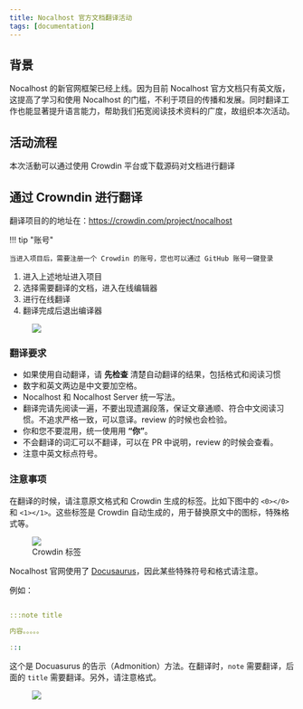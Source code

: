 ```yaml
---
title: Nocalhost 官方文档翻译活动
tags: [documentation]
---
```


## 背景

Nocalhost 的新官网框架已经上线。因为目前 Nocalhost 官方文档只有英文版，这提高了学习和使用 Nocalhost 的门槛，不利于项目的传播和发展。同时翻译工作也能显著提升语言能力，帮助我们拓宽阅读技术资料的广度，故组织本次活动。

## 活动流程

本次活動可以通过使用 Crowdin 平台或下载源码对文档进行翻译

## 通过 Crowndin 进行翻译

翻译项目的的地址在：https://crowdin.com/project/nocalhost

!!! tip "账号"

    当进入项目后，需要注册一个 Crowdin 的账号，您也可以通过 GitHub 账号一键登录

1. 进入上述地址进入项目
2. 选择需要翻译的文档，进入在线编辑器
3. 进行在线翻译
4. 翻译完成后退出编译器

<figure className="img-frame">
  <img className="gif-img" src="../../img/translate/translate.gif" />
</figure>

### 翻译要求

- 如果使用自动翻译，请 **先检查** 清楚自动翻译的结果，包括格式和阅读习惯
- 数字和英文两边是中文要加空格。
- Nocalhost 和 Nocalhost Server 统一写法。
- 翻译完请先阅读一遍，不要出现遗漏段落，保证文章通顺、符合中文阅读习惯。不追求严格一致，可以意译。review 的时候也会检验。
- 你和您不要混用，统一使用用 **“你”**。
- 不会翻译的词汇可以不翻译，可以在 PR 中说明，review 的时候会查看。
- 注意中英文标点符号。

### 注意事项

在翻译的时候，请注意原文格式和 Crowdin 生成的标签。比如下图中的 `<0></0>` 和 `<1></1>`。这些标签是 Crowdin 自动生成的，用于替换原文中的图标，特殊格式等。

<figure className="img-frame">
  <img className="gif-img" src="../../img/translate/label.png" />
  <figcaption>Crowdin 标签</figcaption>
</figure>

Nocalhost 官网使用了 [Docusaurus](https://docusaurus.io/)，因此某些特殊符号和格式请注意。

例如：

```yaml

:::note title

内容。。。。。

:::

```

这个是 Docuasurus 的告示（Admonition）方法。在翻译时，`note` 需要翻译，后面的 `title` 需要翻译。另外，请注意格式。

<figure className="img-frame">
  <img className="gif-img" src="../../img/translate/admonition.png" />
</figure>
